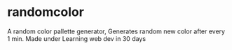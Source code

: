 # randomcolor
A random color pallette generator, Generates  random new color after every  1 min. Made under Learning web dev in 30 days
